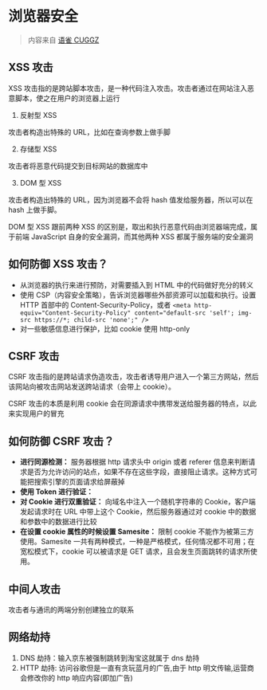 # 浏览器安全

> 内容来自 [语雀 CUGGZ](https://www.yuque.com/cuggz/interview/browser)

## XSS 攻击

XSS 攻击指的是跨站脚本攻击，是一种代码注入攻击。攻击者通过在网站注入恶意脚本，使之在用户的浏览器上运行

1. 反射型 XSS

攻击者构造出特殊的 URL，比如在查询参数上做手脚

2. 存储型 XSS

攻击者将恶意代码提交到⽬标⽹站的数据库中

3. DOM 型 XSS

攻击者构造出特殊的 URL，因为浏览器不会将 hash 值发给服务器，所以可以在 hash 上做手脚。

DOM 型 XSS 跟前两种 XSS 的区别是，取出和执⾏恶意代码由浏览器端完成，属于前端 JavaScript ⾃身的安全漏洞，⽽其他两种 XSS 都属于服务端的安全漏洞

## 如何防御 XSS 攻击？

- 从浏览器的执行来进行预防，对需要插入到 HTML 中的代码做好充分的转义
- 使用 CSP（内容安全策略），告诉浏览器哪些外部资源可以加载和执行。设置 HTTP 首部中的 Content-Security-Policy，或者 `<meta http-equiv="Content-Security-Policy" content="default-src 'self'; img-src https://*; child-src 'none';" />`
- 对一些敏感信息进行保护，比如 cookie 使用 http-only

## CSRF 攻击

CSRF 攻击指的是跨站请求伪造攻击，攻击者诱导用户进入一个第三方网站，然后该网站向被攻击网站发送跨站请求（会带上 cookie）。

CSRF 攻击的本质是利用 cookie 会在同源请求中携带发送给服务器的特点，以此来实现用户的冒充

## 如何防御 CSRF 攻击？

- **进行同源检测：** 服务器根据 http 请求头中 origin 或者 referer 信息来判断请求是否为允许访问的站点，如果不存在这些字段，直接阻止请求。这种方式可能把搜索引擎的页面请求给屏蔽掉
- **使用 Token 进行验证：**
- **对 Cookie 进行双重验证：** 向域名中注入一个随机字符串的 Cookie，客户端发起请求时在 URL 中带上这个 Cookie，然后服务器通过对 cookie 中的数据和参数中的数据进行比较
- **在设置 cookie 属性的时候设置 Samesite：** 限制 cookie 不能作为被第三方使用。Samesite 一共有两种模式，一种是严格模式，任何情况都不可用；在宽松模式下，cookie 可以被请求是 GET 请求，且会发生页面跳转的请求所使用。

## 中间人攻击

攻击者与通讯的两端分别创建独⽴的联系

## 网络劫持

1. DNS 劫持：输⼊京东被强制跳转到淘宝这就属于 dns 劫持
2. HTTP 劫持: 访问⾕歌但是⼀直有贪玩蓝⽉的⼴告,由于 http 明⽂传输,运营商会修改你的 http 响应内容(即加⼴告)
